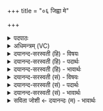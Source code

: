 +++
title = "०६ जिह्वा मे"

+++
<details><summary>पदपाठः</summary>

जि॒ह्वा। मे॒। भ॒द्रम्। वाक्। महः॑। मनः॑। म॒न्युः। स्व॒राडिति॑ स्व॒ऽराट्। भामः॑। मोदाः॑। प्र॒मो॒दा इति॑ प्रऽमो॒दाः। अ॒ङ्गुलीः॑। अङ्गा॑नि। मि॒त्रम्। मे॒। सहः॑। ६।
</details>

<details><summary>अधिमन्त्रम् (VC)</summary>

- सभापतिर्देवता
- प्रजापतिर्ऋषिः
- अनुष्टुप्
- गान्धारः
</details>

<details><summary>दयानन्द-सरस्वती (हि) - विषयः</summary>

फिर उसी विषय को अगले मन्त्र में कहा है ॥
</details>

<details><summary>दयानन्द-सरस्वती (हि) - पदार्थः</summary>

पदार्थान्वयभाषाः -  हे मनुष्यो ! (मे) मेरी (जिह्वा) जीभ (भद्रम्) कल्याणकारक अन्नादि के भोग करनेहारी (वाक्) जिससे बोला जाता है, वह वाणी (महः) बड़ी पूजनीय वेदशास्त्र के बोध से युक्त (मनः) विचार करनेवाला अन्तःकरण (मन्युः) दुष्टाचारी मनुष्यों पर क्रोध करनेहारा (स्वराट्) स्वयं प्रकाशमान बुद्धि (भामः) जिससे प्रकाश होता है (मोदाः) हर्ष, उत्साह (प्रमोदाः) प्रकृष्ट आनन्द के योग (अङ्गुलीः) अङ्गुलियाँ (अङ्गानि) और अन्य सब अङ्ग (मित्रम्) सखा और (सहः) सहन (मे) मेरे सहायक हों ॥६ ॥
</details>

<details><summary>दयानन्द-सरस्वती (हि) - भावार्थः</summary>

भावार्थभाषाः -  जो राजपुरुष ब्रह्मचर्य, जितेन्द्रियता और धर्माचरण से पथ्य आहार करने, सत्य वाणी बोलने, दुष्टों में क्रोध का प्रकाश करनेहारे, आनन्दित हो अन्यों को आनन्दित करते हुए, पुरुषार्थी, सब के मित्र और बलिष्ठ होवें, वे सर्वदा सुखी रहें ॥६ ॥
</details>

<details><summary>दयानन्द-सरस्वती (सं) - विषयः</summary>

पुनस्तमेव विषयमाह ॥
</details>

<details><summary>दयानन्द-सरस्वती (सं) - पदार्थः</summary>

पदार्थान्वयभाषाः -  हे मनुष्याः ! मे जिह्वा भद्रं वाङ् महो मनो मन्युः स्वराड् भामो मोदाः प्रमोदा अङ्गुलीरङ्गानि मित्रं च सहो मे सहायो भवेत् ॥६ ॥
</details>

<details><summary>दयानन्द-सरस्वती (सं) - भावार्थः</summary>

भावार्थभाषाः -  ये राजजना ब्रह्मचर्य्यजितेन्द्रियत्वधर्म्माचरणैः पथ्याहाराः सत्यवाचो दुष्टेषु क्रोधाविष्कारा आनन्दन्तोऽन्यानानन्दयन्तः पुरुषार्थिनः सर्वसुहृदो बलिष्ठा भवेयुस्ते सर्वदा सुखिनः स्युः ॥६ ॥
</details>

<details><summary>सविता जोशी ← दयानन्दः (म) - भावार्थः</summary>

भावार्थभाषाः -  जे राजपुरुष ब्रह्मचर्य, जितेंद्रियता व धर्माचरणाने यथायोग्य आहार घेतात, त्यांची वाणी सत्य असून, जे दुष्टांवर क्रोध करतात. स्वतः आनंदात राहून इतरांना आनंदित करतात ते पुरुषार्थी, सर्वांचे मित्र व बलवान बनून नेहमी सुखी राहतात.
</details>